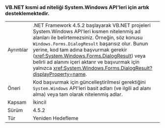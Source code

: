 ### <a name="vbnet-no-longer-supports-partial-namespace-qualification-for-systemwindows-apis"></a>VB.NET kısmi ad niteliği System.Windows API'leri için artık desteklemektedir.

|   |   |
|---|---|
|Ayrıntılar|.NET Framework 4.5.2 başlayarak VB.NET projeleri System.Windows API'leri kısmen nitelenmiş ad alanları ile belirtemezsiniz. Örneğin, söz konusu <code>Windows.Forms.DialogResult</code> başarısız olur. Bunun yerine, kod tam adına başvurmak gerekir (<xref:System.Windows.Forms.DialogResult>) veya belirli ad alanını içeri aktarır ve başvurmak için yalnızca <xref:System.Windows.Forms.DialogResult?displayProperty=name>.|
|Öneri|Kod başvurmak için güncelleştirilmesi gerektiğini <code>System.Windows</code> API'leri basit adları (ve ilgili ad alanı alma) veya tam olarak nitelenmiş adlar.|
|Kapsam|İkincil|
|Sürüm|4.5.2|
|Tür|Yeniden Hedefleme|

